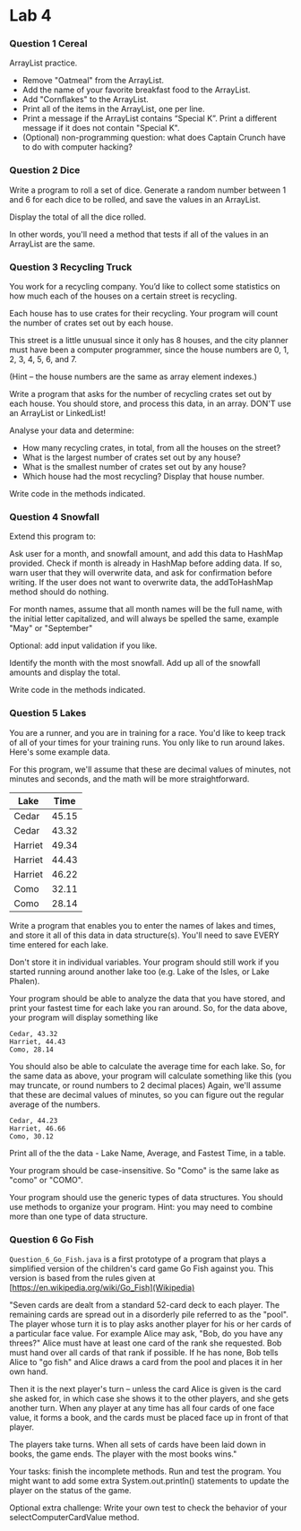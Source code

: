 # Lab 4

### Question 1 Cereal

ArrayList practice. 

*	Remove "Oatmeal" from the ArrayList.
*	Add the name of your favorite breakfast food to the ArrayList.
*	Add "Cornflakes" to the ArrayList.
*	Print all of the items in the ArrayList, one per line.
*	Print a message if the ArrayList contains “Special K”. Print a different message if it does not contain "Special K".
*	(Optional) non-programming question: what does Captain Crunch have to do with computer hacking?


### Question 2 Dice

Write a program to roll a set of dice. Generate a random number between 1 and 6 for
each dice to be rolled, and save the values in an ArrayList.

Display the total of all the dice rolled.

In other words, you'll need a method that 
tests if all of the values in an ArrayList are the same. 


### Question 3 Recycling Truck

You work for a recycling company.
You’d like to collect some statistics on how much each of the
houses on a certain street is recycling.

Each house has to use crates for their recycling. Your program will
count the number of crates set out by each house.

This street is a little unusual since it only has 8 houses, and the city planner
must have been a computer programmer, since the house numbers are 0, 1, 2, 3, 4, 5, 6, and 7.

(Hint – the house numbers are the same as array element indexes.)

Write a program that asks for the number of recycling crates set out by each house.
You should store, and process this data, in an array.
DON'T use an ArrayList or LinkedList!

Analyse your data and determine:
*	How many recycling crates, in total, from all the houses on the street?
*	What is the largest number of crates set out by any house?
*	What is the smallest number of crates set out by any house?
*	Which house had the most recycling? Display that house number.

Write code in the methods indicated.


### Question 4 Snowfall 

Extend this program to:

Ask user for a month, and snowfall amount, and add this data to HashMap provided.
Check if month is already in HashMap before adding data.
  If so, warn user that they will overwrite data, and ask for confirmation before writing.
  If the user does not want to overwrite data, the addToHashMap method should do nothing. 


For month names, assume that all month names will be the full name, with the
initial letter capitalized, and will always be spelled the same, example "May" or "September"

Optional: add input validation if you like.

Identify the month with the most snowfall.
Add up all of the snowfall amounts and display the total.

Write code in the methods indicated.


### Question 5 Lakes

You are a runner, and you are in training for a race. You'd like to keep track of all of your
times for your training runs. You only like to run around lakes. Here's some example data.

For this program, we'll assume that these are decimal values of minutes, not minutes and seconds, and the math will be more straightforward. 
 

|Lake    |Time   |
|--------|-------|
| Cedar  | 45.15 |
| Cedar  | 43.32 |
| Harriet| 49.34 |
| Harriet| 44.43 |
| Harriet| 46.22 |
| Como   | 32.11 |
| Como   | 28.14 |

Write a program that enables you to enter the names of lakes and times, and store it all of this
data in data structure(s). You'll need to save EVERY time entered for each lake.

Don't store it in individual variables. Your program should still work if you started running
around another lake too (e.g. Lake of the Isles, or Lake Phalen).

Your program should be able to analyze the data that you have stored, and print your fastest
time for each lake you ran around. So, for the data above, your program will display something like

```
Cedar, 43.32  
Harriet, 44.43  
Como, 28.14
```

You should also be able to calculate the average time for each lake. So, for the same data as above,
your program will calculate something like this (you may truncate, or round numbers to 2 decimal places)
Again, we'll assume that these are decimal values of minutes, so you can figure out the regular average of the numbers. 

```
Cedar, 44.23
Harriet, 46.66
Como, 30.12
```

Print all of the the data - Lake Name, Average, and Fastest Time, in a table.


Your program should be case-insensitive. So "Como" is the same lake as "como" or "COMO".

Your program should use the generic types of data structures.
You should use methods to organize your program.
Hint: you may need to combine more than one type of data structure.


### Question 6 Go Fish

`Question_6_Go_Fish.java` is a first prototype of a program that plays a simplified version of the children's card
game Go Fish against you.  This version is based from the rules given at [https://en.wikipedia.org/wiki/Go_Fish](Wikipedia)

"Seven cards are dealt from a standard 52-card deck to each player.
The remaining cards are spread out in a disorderly pile referred to as the "pool".
The player whose turn it is to play asks another player for his or her cards of a
particular face value. For example Alice may ask, "Bob, do you have any threes?"
Alice must have at least one card of the rank she requested. Bob must hand
over all cards of that rank if possible. If he has none, Bob tells Alice to "go fish"
and Alice draws a card from the pool and places it in her own hand.

Then it is the next player's turn – unless the card Alice is given is the card she asked for,
in which case she shows it to the other players, and she gets another turn. When any player at
any time has all four cards of one face value, it forms a book, and the cards must be placed
face up in front of that player.

The players take turns. When all sets of cards have been laid down in books, the game ends.
The player with the most books wins."

Your tasks: finish the incomplete methods. Run and test the program.
You might want to add some extra System.out.println() statements to update the player on the status of the game.

Optional extra challenge: Write your own test to check the behavior of your selectComputerCardValue method.
